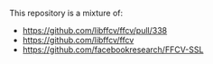 This repository is a mixture of:

- https://github.com/libffcv/ffcv/pull/338
- https://github.com/libffcv/ffcv
- https://github.com/facebookresearch/FFCV-SSL